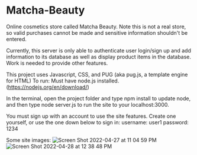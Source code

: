 # Matcha-Beauty

Online cosmetics store called Matcha Beauty. Note this is not a real store, so valid purchases cannot be made and sensitive 
information shouldn't be entered.

Currently, this server is only able to authenticate user login/sign up and add information to its database as well as display product items in the database. Work is needed to provide other features.

This project uses Javascript, CSS, and PUG (aka pug.js, a template engine for HTML)
To run: Must have node.js installed. (https://nodejs.org/en/download/)

In the terminal, open the project folder and type npm install to update node, and then type node server.js to run the site to your localhost:3000. 

You must sign up with an account to use the site features. Create one yourself, or use the one down below to sign in:
username: user1
password: 1234

Some site images:
![Screen Shot 2022-04-27 at 11 04 59 PM](https://user-images.githubusercontent.com/58537880/165668438-9873547d-851c-44fc-b875-c3926b074dbd.png)
![Screen Shot 2022-04-28 at 12 38 48 PM](https://user-images.githubusercontent.com/58537880/165801987-0592885a-e9b7-45d3-bf7c-cbb8d8144ce4.png)
